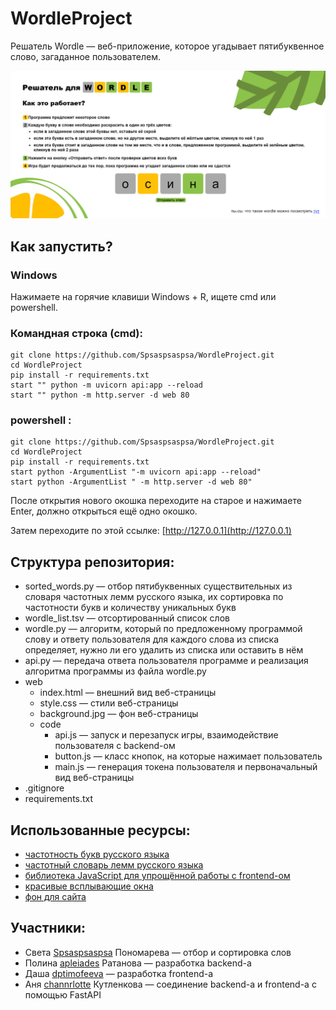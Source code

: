 # WordleProject

Решатель Wordle — веб-приложение, которое угадывает пятибуквенное слово, загаданное пользователем.

![image](img/screen.png)

## Как запустить?

### Windows

Нажимаете на горячие клавиши Windows + R, ищете cmd или powershell.

### Командная строка (cmd):

```shell
git clone https://github.com/Spsaspsaspsa/WordleProject.git
cd WordleProject
pip install -r requirements.txt
start "" python -m uvicorn api:app --reload 
start "" python -m http.server -d web 80 
```

### powershell :

```shell
git clone https://github.com/Spsaspsaspsa/WordleProject.git
cd WordleProject
pip install -r requirements.txt
start python -ArgumentList "-m uvicorn api:app --reload"
start python -ArgumentList " -m http.server -d web 80"
```

После открытия нового окошка переходите на старое и нажимаете Enter, должно открыться ещё одно окошко.

Затем переходите по этой ссылке: [http://127.0.0.1](http://127.0.0.1)

## Структура репозитория:

- sorted_words.py — отбор пятибуквенных существительных из словаря частотных лемм русского языка, их сортировка по частотности букв и количеству уникальных букв
- wordle_list.tsv — отсортированный список слов
- wordle.py — алгоритм, который по предложенному программой слову и ответу пользователя для каждого слова из списка определяет, нужно ли его удалить из списка или оставить в нём
- api.py — передача ответа пользователя программе и реализация алгоритма программы из файла wordle.py
- web
  - index.html — внешний вид веб-страницы
  - style.css — стили веб-страницы
  - background.jpg — фон веб-страницы
  - code
    - api.js — запуск и перезапуск игры, взаимодействие пользователя с backend-ом
    - button.js — класс кнопок, на которые нажимает пользователь
    - main.js — генерация токена пользователя и первоначальный вид веб-страницы
- .gitignore
- requirements.txt


## Использованные ресурсы:
- [частотность букв русского языка](http://dict.ruslang.ru/freq.php?act=show&dic=freq_letters&title=%D7%E0%F1%F2%EE%F2%ED%EE%F1%F2%FC%20%E1%F3%EA%E2%20%F0%F3%F1%F1%EA%EE%E3%EE%20%E0%EB%F4%E0%E2%E8%F2%E0)
- [частотный словарь лемм русского языка](http://dict.ruslang.ru/freq.php?act=show&dic=freq_freq&title=%D7%E0%F1%F2%EE%F2%ED%FB%E9%20%F1%EF%E8%F1%EE%EA%20%EB%E5%EC%EC)
- [библиотека JavaScript для упрощённой работы с frontend-ом](https://p5js.org/)
- [красивые всплывающие окна](https://sweetalert2.github.io/)
- [фон для сайта](https://ru.freepik.com/free-vector/tangerine-fruit-blue-background-design-resource_34371798.htm#fromView=image_search_similar&page=1&position=30&uuid=53836c59-0807-4d97-963b-a44b9ae6b815)

## Участники:

- Света [Spsaspsaspsa](https://github.com/Spsaspsaspsa) Пономарева — отбор и сортировка слов
- Полина [apleiades](https://github.com/apleiades) Ратанова — разработка backend-а
- Даша [dptimofeeva](https://github.com/dptimofeeva)  — разработка frontend-а
- Аня [channrlotte](https://github.com/channrlotte) Кутленкова — соединение backend-а и frontend-а с помощью FastAPI
